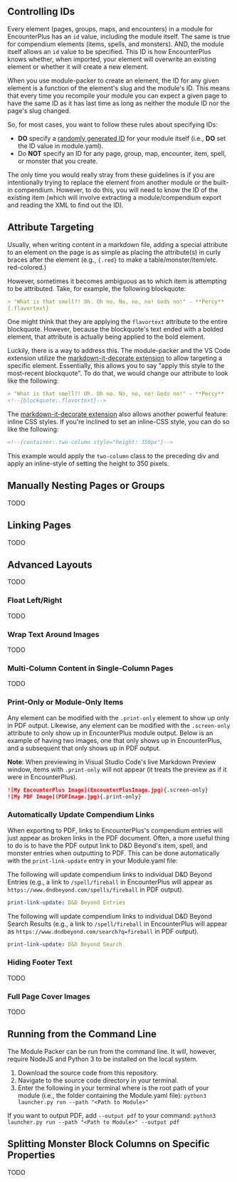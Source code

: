 ## Controlling IDs

Every element (pages, groups, maps, and encounters) in a module for EncounterPlus has an `id` value, including the module itself. The same is true for compendium elements (items, spells, and monsters). AND, the module itself allows an `id` value to be specified. This ID is how EncounterPlus knows whether, when imported, your element will overwrite an existing element or whether it will create a new element.

When you use module-packer to create an element, the ID for any given element is a function of the element's slug and the module's ID. This means that every time you recompile your module you can expect a given page to have the same ID as it has last time as long as neither the module ID nor the page's slug changed.

So, for most cases, you want to follow these rules about specifying IDs:
- **DO** specify a [randomly generated ID](https://www.uuidgenerator.net) for your module itself (i.e., **DO** set the ID value in module.yaml).
- Do **NOT** specify an ID for any page, group, map, encounter, item, spell, or monster that you create.

The only time you would really stray from these guidelines is if you are intentionally trying to replace the element from another module or the built-in compendium. However, to do this, you will need to know the ID of the existing item (which will involve extracting a module/compendium export and reading the XML to find out the ID).

## Attribute Targeting

Usually, when writing content in a markdown file, adding a special attribute to an element on the page is as simple as placing the attribute(s) in curly braces after the element (e.g., `{.red}` to make a table/monster/item/etc. red-colored.)

However, sometimes it becomes ambiguous as to which item is attempting to be attributed. Take, for example, the following blockquote:

```Markdown
> "What is that smell?! Oh. Oh no. No, no, no! Gods no!" - **Percy**
{.flavortext}
```

One might think that they are applying the `flavortext` attribute to the entire blockquote. However, because the blockquote's text ended with a bolded element, that attribute is actually being applied to the bold element.

Luckily, there is a way to address this. The module-packer and the VS Code extension utilize the [markdown-it-decorate extension](https://github.com/stereoplegic/markdown-it-decorate) to allow targeting a specific element. Essentially, this allows you to say "apply this style to the most-recent blockquote". To do that, we would change our attribute to look like the following:

```Markdown
> "What is that smell?! Oh. Oh no. No, no, no! Gods no!" - **Percy**
<!--{blockquote:.flavortext}-->
```

The [markdown-it-decorate extension](https://github.com/stereoplegic/markdown-it-decorate) also allows another powerful feature: inline CSS styles. If you're inclined to set an inline-CSS style, you can do so like the following:

```Markdown
<!--{container:.two-column style="height: 350px"}-->
```

This example would apply the `two-column` class to the preceding div and apply an inline-style of setting the height to 350 pixels.

## Manually Nesting Pages or Groups

TODO

## Linking Pages

TODO

## Advanced Layouts

TODO

### Float Left/Right

TODO

### Wrap Text Around Images

TODO

### Multi-Column Content in Single-Column Pages

TODO


### Print-Only or Module-Only Items

Any element can be modified with the `.print-only` element to show up only in PDF output. Likewise, any element can be modified with the `.screen-only` attribute to only show up in EncounterPlus module output. Below is an example of having two images, one that only shows up in EncounterPlus, and a subsequent that only shows up in PDF output.

**Note**: When previewing in Visual Studio Code's live Markdown Preview window, items with `.print-only` will not appear (it treats the preview as if it were in EncounterPlus).

```Markdown
![My EncounterPlus Image](EncounterPlusImage.jpg){.screen-only}
![My PDF Image](PDFImage.jpg){.print-only}
```

### Automatically Update Compendium Links

When exporting to PDF, links to EncounterPlus's compendium entries will just appear as broken links in the PDF document. Often, a more useful thing to do is to have the PDF output link to D&D Beyond's item, spell, and monster entries when outputting to PDF. This can be done automatically with the `print-link-update` entry in your Module.yaml file:

The following will update compendium links to individual D&D Beyond Entries (e.g., a link to `/spell/fireball` in EncounterPlus will appear as `https://www.dndbeyond.com/spells/fireball` in PDF output).

```YAML
print-link-update: D&D Beyond Entries
```

The following will update compendium links to individual D&D Beyond Search Results (e.g., a link to `/spell/fireball` in EncounterPlus will appear as `https://www.dndbeyond.com/search?q=fireball` in PDF output).

```YAML
print-link-update: D&D Beyond Search
```

### Hiding Footer Text

TODO

### Full Page Cover Images

TODO

## Running from the Command Line

The Module Packer can be run from the command line. It will, however, require NodeJS and Python 3 to be installed on the local system.

1. Download the source code from this repository.
2. Navigate to the source code directory in your terminal.
2. Enter the following in your terminal where <Path to Module> is the root path of your module (i.e., the folder containing the Module.yaml file):
`python3 launcher.py run --path "<Path to Module>"`

If you want to output PDF, add `--output pdf` to your command:
`python3 launcher.py run --path "<Path to Module>" --output pdf`

## Splitting Monster Block Columns on Specific Properties

TODO